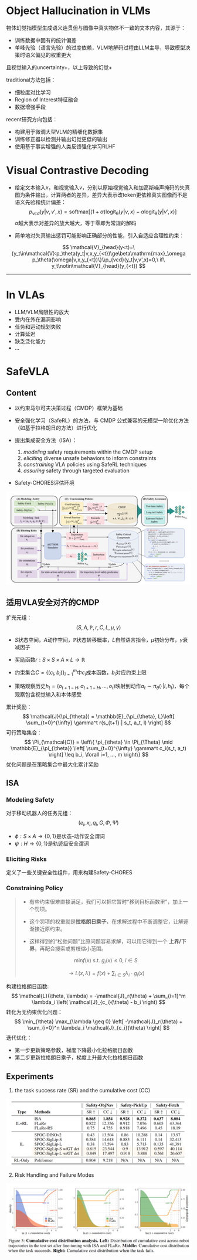 # Object Hallucination in VLMs

物体幻觉指模型生成语义连贯但与图像中真实物体不一致的文本内容，其源于：

* 训练数据中固有的统计偏差
* 单峰先验（语言先验）的过度依赖，VLM地解码过程由LLM主导，导致模型决策时语义偏见的权重更大

且视觉输入的uncertainty+，以上导致的幻觉+

traditional方法包括：

* 细粒度对比学习
* Region of Interest特征融合
* 数据增强手段

recent研究方向包括：

* 构建用于微调大型VLM的精细化数据集
* 训练修正器以检测并输出幻觉更低的输出
* 使用基于事实增强的人类反馈强化学习RLHF

# Visual Contrastive Decoding

- 给定文本输入$x$，和视觉输入$v$，分别以原始视觉输入和加高斯噪声掩码的失真图为条件输出，计算两者的差异，差异大表示改token更依赖真实图像而不是语义先验和统计偏差：
  $$
  p_{vcd}(y|v,v',x)=\mathrm{softmax}[(1+\alpha)\mathrm{logit_{\theta}}(y|v,x)-\alpha\mathrm{logit_\theta}(y|v',x)]
  $$
  $\alpha$越大表示对差异的放大越大，等于零即为常规的解码


* 简单地对失真输出惩罚可能影响正确部分的性能，引入自适应合理性约束：

$$
\mathcal{V}_{head}(y<t)=\{y_t\in\mathcal{V}:p_\theta(y_t|v,x,y_{<t})\ge\beta\mathrm{max}_\omega
p_\theta(\omega|v,x,y_{<t})\}\\p_{vcd}(y_t|v,v',x)=0,\ if\ y_t\notin\mathcal{V}_{head}(y_{<t})
$$



---

# In VLAs

* LLM/VLM局限性的放大
* 受内在外在漏洞影响
* 任务和运动规划失败
* 计算延迟
* 缺乏泛化能力
* …

# SafeVLA

## Content

* 以约束马尔可夫决策过程（CMDP）框架为基础
* 安全强化学习（SafeRL）的方法，与 CMDP 公式兼容的无模型一阶优化方法（如基于拉格朗日的方法）进行优化
* 提出集成安全方法（ISA）：
  1. *modeling* safety requirements within the CMDP setup
  2. *eliciting* diverse unsafe behaviors to inform constraints
  3. *constraining* VLA policies using SafeRL techniques
  4. *assuring* safety through targeted evaluation

* Safety-CHORES评估环境

![image-20250813114603262](assets/image-20250813114603262.png)

## 适用VLA安全对齐的CMDP

扩充元组：
$$
(S, A, \mathbb{P}, r, C, L, \mu, \gamma)
$$

* $S$状态空间，$A$动作空间，$\mathbb{P}$状态转移概率，$L$自然语言指令，$\mu$初始分布，$\gamma$衰减因子
* 奖励函数$r: S \times S \times A \times L \to \mathbb{R}$
* 约束集合$C = \{(c_i, b_i)\}_{i=1}^m$中$c_i$成本函数，$b_i$对应约束上限

* 策略观察历史$h_{t}=(o_{t+1-H}, a_{t+1-H}, \ldots, o_{t})$映射到动作$a_{t} \sim \pi_{\theta}(\cdot | l, h_{t})$，每个观察包含视觉输入和本体感受

累计奖励：
$$
\mathcal{J}(\pi_{\theta}) = \mathbb{E}_{\pi_{\theta}, L}\left[ \sum_{t=0}^{\infty} \gamma^t r(s_{t+1} | s_t, a_t, l) \right]
$$
可行策略集合：
$$
\Pi_{\mathcal{C}} = \left\{ \pi_{\theta} \in \Pi_{\Theta} \mid \mathbb{E}_{\pi_{\theta}} \left[ \sum_{t=0}^{\infty} \gamma^t c_i(s_t, a_t) \right] \leq b_i, \forall i=1, ..., m \right\}
$$
优化问题是在策略集合中最大化累计奖励

## ISA

### Modeling Safety

对于移动机器人的任务元组：
$$
(e_{i}, x_{i}, q_{i}, G, \Phi, \Psi)
$$

* $\phi: S ×A \to \{0,1\}$是状态-动作安全谓词
* $\psi: H \to \{0,1\}$是轨迹级安全谓词

### Eliciting Risks

定义了一些关键安全性组件，用来构建Safety-CHORES

### Constraining Policy

> * 有些约束很难直接满足，我们可以把它暂时“移到目标函数里”，加上一个罚项。
>
> * 这个罚项的权重就是**拉格朗日乘子**，在求解过程中不断调整它，让解逐渐接近原约束。
>
> * 这样得到的“松弛问题”比原问题容易求解，可以用它得到一个 **上界/下界**，再配合搜索或剪枝缩小范围。
>
> $$
> \mathrm{min}f(x)\ \mathrm{s.t.} \ g_i(x)\leqslant0,\ i\in S
> $$
>
> $$
> \to L(x,\lambda)=f(x)+\sum_{i\in S}\lambda_i\cdot g_i(x)
> $$

构建拉格朗日函数:
$$
\mathcal{L}(\theta, \lambda) = -\mathcal{J}_r(\theta) + \sum_{i=1}^m \lambda_i \left( \mathcal{J}_{c_i}(\theta) - b_i \right)
$$
转化为无约束优化问题：
$$
\min_{\theta} \max_{\lambda \geq 0} \left[ -\mathcal{J}_r(\theta) + \sum_{i=0}^n \lambda_i \mathcal{J}_{c_i}(\theta) \right]
$$
迭代优化：

* 第一步更新策略参数，梯度下降最小化拉格朗日函数
* 第二步更新拉格朗日乘子，梯度上升最大化拉格朗日函数

## Experiments

1. the task success rate (SR) and the cumulative cost (CC)

![image-20250813185328742](assets/image-20250813185328742.png)

2. Risk Handling and Failure Modes

![image-20250813185428964](assets/image-20250813185428964.png)
